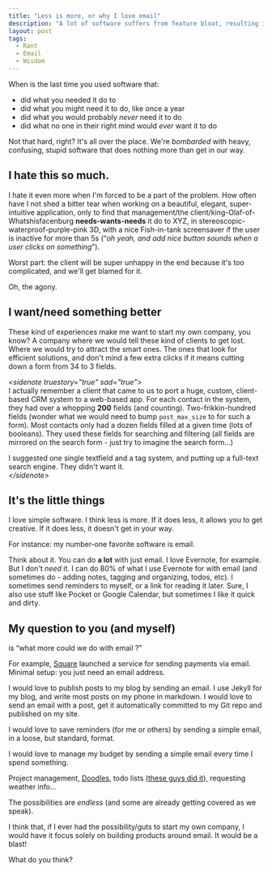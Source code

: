 ```yaml
---
title: "Less is more, or why I love email"
description: "A lot of software suffers from feature bloat, resulting in slow, unusable apps. Here's why I think we should keep things dead simple."
layout: post
tags:
  - Rant
  - Email
  - Wisdom
--- 
```


When is the last time you used software that:

* did what you needed it do to
* did what you might need it to do, like once a year
* did what you would probably *never* need it to do
* did what no one in their right mind would *ever* want it to do

Not that hard, right? It's all over the place. We're *bombarded* with heavy, confusing, stupid software that does nothing more than get in our way. 

## I hate this so much.

I hate it even more when I'm forced to be a part of the problem. How often have I not shed a bitter tear when working on a beautiful, elegant, super-intuitive application, only to find that management/the client/king-Olaf-of-Whatshisfacenburg **needs-wants-needs** it do to XYZ, in stereoscopic-waterproof-purple-pink 3D, with a nice Fish-in-tank screensaver if the user is inactive for more than 5s (&ldquo;*oh yeah, and add nice button sounds when a user clicks on something*&rdquo;).

Worst part: the client will be super unhappy in the end because it's too complicated, and we'll get blamed for it. 

Oh, the agony. 

## I want/need something better

These kind of experiences make me want to start my own company, you know? A company where we would tell these kind of clients to get lost. Where we would try to attract the smart ones. The ones that look for efficient solutions, and don't mind a few extra clicks if it means cutting down a form from 34 to 3 fields.

*&lt;sidenote truestory="true" sad="true"&gt;<br />*
I actually remember a client that came to us to port a huge, custom, client-based CRM system to a web-based app. For each contact in the system, they had over a whopping **200** fields (and counting). Two-frikkin-hundred fields (wonder what we would need to bump `post_max_size` to for such a form). Most contacts only had a dozen fields filled at a given time (lots of booleans). They used these fields for searching and filtering (all fields are mirrored on the search form - just try to imagine the search form...)

I suggested one single textfield and a tag system, and putting up a full-text search engine. They didn't want it.
*<br />&lt;/sidenote&gt;*

## It's the little things

I love simple software. I think less is more. If it does less, it allows you to get creative. If it does less, it doesn't get in your way. 

For instance: my number-one favorite software is email.

Think about it. You can do **a lot** with just email. I love Evernote, for example. But I don't *need* it. I can do 80% of what I use Evernote for with email (and sometimes do - adding notes, tagging and organizing, todos, etc). I sometimes send reminders to myself, or a link for reading it later. Sure, I also use stuff like Pocket or Google Calendar, but sometimes I like it quick and dirty. 

## My question to you (and myself)

is &ldquo;what more could we do with email ?&rdquo;

For example, [Square](https://square.com/cash) launched a service for sending payments via email. Minimal setup: you just need an email address. 

I would love to publish posts to my blog by sending an email. I use Jekyll for my blog, and write most posts on my phone in markdown. I would love to send an email with a post, get it automatically committed to my Git repo and published on my site. 

I would love to save reminders (for me or others) by sending a simple email, in a loose, but standard, format.

I would love to manage my budget by sending a simple email every time I spend something.

Project management, [Doodles](http://www.doodle.com), todo lists ([these guys did it](http://task.li)), requesting weather info... 

The possibilities are *endless* (and some are already getting covered as we speak).

I think that, if I ever had the possibility/guts to start my own company, I would have it focus solely on building products around email. It would be a blast!

What do you think?







